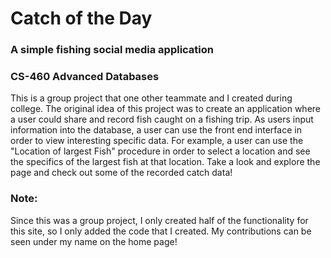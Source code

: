 # Catch of the Day
### A simple fishing social media application
### CS-460 Advanced Databases

This is a group project that one other teammate and I created during college. The original idea of this project was to create an application where a user could share and record fish caught on a fishing trip. As users input information into the database, a user can use the front end interface in order to view interesting specific data. For example, a user can use the "Location of largest Fish" procedure in order to select a location and see the specifics of the largest fish at that location. Take a look and explore the page and check out some of the recorded catch data!

### Note:

Since this was a group project, I only created half of the functionality for this site, so I only added the code that I created. My contributions can be seen under my name on the home page!